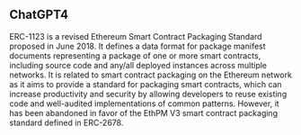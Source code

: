 ## ChatGPT4

ERC-1123 is a revised Ethereum Smart Contract Packaging Standard proposed in June 2018. It defines a data format for package manifest documents representing a package of one or more smart contracts, including source code and any/all deployed instances across multiple networks. It is related to smart contract packaging on the Ethereum network as it aims to provide a standard for packaging smart contracts, which can increase productivity and security by allowing developers to reuse existing code and well-audited implementations of common patterns. However, it has been abandoned in favor of the EthPM V3 smart contract packaging standard defined in ERC-2678.
